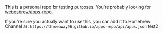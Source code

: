 This is a personal repo for testing purposes. You're probably looking for [webosbrew/apps-repo](https://github.com/webosbrew/apps-repo).

If you're sure you actually want to use this, you can add it to Homebrew Channel as: `https://throwaway96.github.io/apps-repo/api/apps.json`
test2
